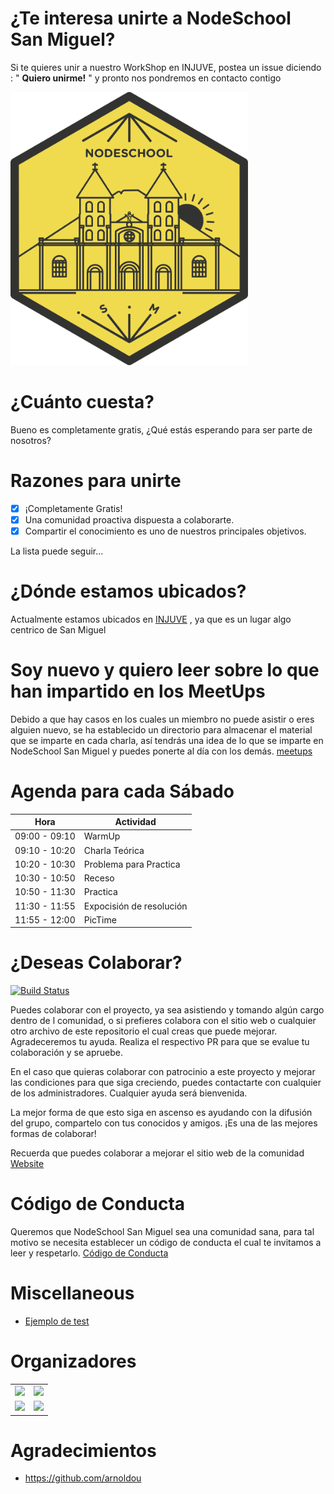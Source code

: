 # ¿Te interesa unirte a NodeSchool San Miguel?

Si te quieres unir a nuestro WorkShop en INJUVE, postea un issue diciendo : " **Quiero unirme!** " y pronto nos pondremos en contacto contigo

<img src="./logo.svg" width="380">

# ¿Cuánto cuesta?

Bueno es completamente gratis, ¿Qué estás esperando para ser parte de nosotros?

# Razones para unirte

- [x] ¡Completamente Gratis!
- [x] Una comunidad proactiva dispuesta a colaborarte.
- [x] Compartir el conocimiento es uno de nuestros principales objetivos.

La lista puede seguir...

# ¿Dónde estamos ubicados?

Actualmente estamos ubicados en [INJUVE](https://www.google.com/maps/place/Injuve+Swimming+Pool/@13.4805052,-88.1763071,17z/data=!3m1!4b1!4m5!3m4!1s0x8f7b2a7a14f8d5c3:0x385d67c125f3654!8m2!3d13.4805052!4d-88.1741184)
, ya que es un lugar algo centrico de San Miguel

# Soy nuevo y quiero leer sobre lo que han impartido en los MeetUps

Debido a que hay casos en los cuales un miembro no puede asistir o eres alguien nuevo, se ha establecido un directorio para almacenar el material que se imparte en cada charla, así tendrás una idea de lo que se imparte en NodeSchool San Miguel y puedes ponerte al día con los demás. [meetups](meetups)

# Agenda para cada Sábado

| Hora          | Actividad                |
| ------------- | ------------------------ |
| 09:00 - 09:10 | WarmUp                   |
| 09:10 - 10:20 | Charla Teórica           |
| 10:20 - 10:30 | Problema para Practica   |
| 10:30 - 10:50 | Receso                   |
| 10:50 - 11:30 | Practica                 |
| 11:30 - 11:55 | Expocisión de resolución |
| 11:55 - 12:00 | PicTime                  |

# ¿Deseas Colaborar?

[![Build Status](https://travis-ci.org/nodeschool/sanmiguel.svg?branch=master)](https://travis-ci.org/nodeschool/sanmiguel)

Puedes colaborar con el proyecto, ya sea asistiendo y tomando algún cargo dentro de l comunidad, o si prefieres colabora con el sitio web o cualquier otro archivo de este repositorio el cual creas que puede mejorar. Agradeceremos tu ayuda. Realiza el respectivo PR para que se evalue tu colaboración y se apruebe.

En el caso que quieras colaborar con patrocinio a este proyecto y mejorar las condiciones para que siga creciendo, puedes contactarte con cualquier de los administradores. Cualquier ayuda será bienvenida.

La mejor forma de que esto siga en ascenso es ayudando con la difusión del grupo, compartelo con tus conocidos y amigos. ¡Es una de las mejores formas de colaborar!

Recuerda que puedes colaborar a mejorar el sitio web de la comunidad [Website](website)

# Código de Conducta

Queremos que NodeSchool San Miguel sea una comunidad sana, para tal motivo se necesita establecer un código de conducta el cual te invitamos a leer y respetarlo. [Código de Conducta](CODE_OF_CONDUCT.md)

# Miscellaneous

- [Ejemplo de test](tests.md)

# Organizadores

<table>
<tbody>
<tr>
<td>
<a href="https://github.com/D3Portillo" title="D3Portillo"><img src="https://avatars1.githubusercontent.com/u/26236985?v=4" width="120"></a>
</td>
<td>
<a href="https://github.com/DavidAlvarado0" title="DavidAlvarado0"><img src="https://avatars2.githubusercontent.com/u/39206627?v=4" width="120"></a>
</td>
</tr>
<tr>
<td>
<a href="https://github.com/bryanlopezcodes" title="bryanlopezcodes"><img src="https://avatars2.githubusercontent.com/u/31086167?v=4" width="120"></a>
</td>
<td>
<a href="https://github.com/moudev" title="moudev"><img src="https://avatars2.githubusercontent.com/u/13499566?v=4" width="120"></a>
</td>
</tr>
</tbody>
</table>

# Agradecimientos

- https://github.com/arnoldou

